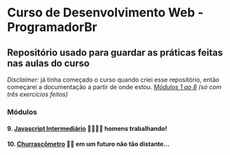 # Curso de Desenvolvimento Web - ProgramadorBr
## Repositório usado para guardar as práticas feitas nas aulas do curso

*Disclaimer:* já tinha começado o curso quando criei esse repositório, então começarei a documentação a partir de onde estou. *[Módulos 1 ao 8](https://github.com/eudavidavi/Curso-Programador-Br/tree/main/01%20-%2008.%20M%C3%B3dulos%20sem%20atualiza%C3%A7%C3%A3o) (só com três exercícios feitos)* 

### Módulos 
 
#### 9. [Javascript Intermediário](https://github.com/eudavidavi/Curso-Programador-Br/tree/main/09.%20Javascript%20Intermedi%C3%A1rio) :construction::bricks::construction::bricks: homens trabalhando!
#### 10. [Churrascômetro](https://github.com/eudavidavi/Curso-Programador-Br/tree/main/10.%20Churrasc%C3%B4metro) :robot::robot: em um futuro não tão distante...



